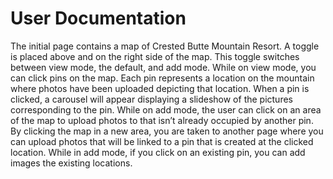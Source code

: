 <h1>User Documentation</h1>

The initial page contains a map of Crested Butte Mountain Resort. A toggle is placed above and on the right side of the map. This toggle switches between view mode, the default, and add mode. While on view mode, you can click pins on the map. Each pin represents a location on the mountain where photos have been uploaded depicting that location. When a pin is clicked, a carousel will appear displaying a slideshow of the pictures corresponding to the pin. While on add mode, the user can click on an area of the map to upload photos to that isn’t already occupied by another pin. By clicking the map in a new area, you are taken to another page where you can upload photos that will be linked to a pin that is created at the clicked location. While in add mode, if you click on an existing pin, you can add images the existing locations.

